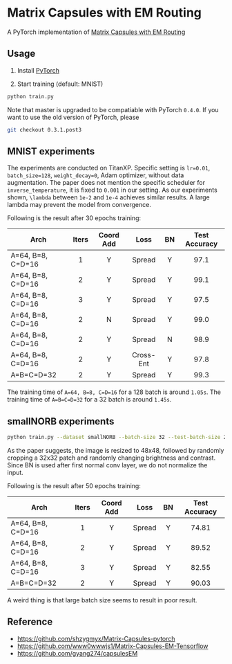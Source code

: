 # Matrix Capsules with EM Routing
A PyTorch implementation of [Matrix Capsules with EM Routing](https://openreview.net/pdf?id=HJWLfGWRb)

## Usage
1. Install [PyTorch](http://pytorch.org/)

2. Start training (default: MNIST)
```bash
python train.py
```

Note that master is upgraded to be compatiable with PyTorch `0.4.0`.
If you want to use the old version of PyTorch, please
```bash
git checkout 0.3.1.post3
```

## MNIST experiments

The experiments are conducted on TitanXP.
Specific setting is `lr=0.01`, `batch_size=128`, `weight_decay=0`, Adam optimizer, without data augmentation.
The paper does not mention the specific scheduler for `inverse_temperature`, it is fixed to `0.001` in our setting.
As our experiments shown, `\lambda` between `1e-2` and `1e-4` achieves similar results. A large lambda may prevent the model from convergence.

Following is the result after 30 epochs training:

| Arch | Iters | Coord Add | Loss | BN | Test Accuracy |
| ---- |:-----:|:---------:|:----:|:--:|:-------------:|
| A=64, B=8, C=D=16 | 1 | Y | Spread    | Y | 97.1 |
| A=64, B=8, C=D=16 | 2 | Y | Spread    | Y | 99.1 |
| A=64, B=8, C=D=16 | 3 | Y | Spread    | Y | 97.5 |
| A=64, B=8, C=D=16 | 2 | N | Spread    | Y | 99.0 |
| A=64, B=8, C=D=16 | 2 | Y | Spread    | N | 98.9 |
| A=64, B=8, C=D=16 | 2 | Y | Cross-Ent | Y | 97.8 |
| A=B=C=D=32        | 2 | Y | Spread    | Y | 99.3 |

The training time of `A=64, B=8, C=D=16` for a 128 batch is around `1.05s`.
The training time of `A=B=C=D=32` for a 32 batch is around `1.45s`.

## smallNORB experiments

```bash
python train.py --dataset smallNORB --batch-size 32 --test-batch-size 256
```

As the paper suggests, the image is resized to 48x48, followed by randomly cropping a 32x32 patch and randomly changing brightness and contrast.
Since BN is used after first normal conv layer, we do not normalize the input.

Following is the result after 50 epochs training:

| Arch | Iters | Coord Add | Loss | BN | Test Accuracy |
| ---- |:-----:|:---------:|:----:|:--:|:-------------:|
| A=64, B=8, C=D=16 | 1 | Y | Spread    | Y | 74.81 |
| A=64, B=8, C=D=16 | 2 | Y | Spread    | Y | 89.52 |
| A=64, B=8, C=D=16 | 3 | Y | Spread    | Y | 82.55 |
| A=B=C=D=32        | 2 | Y | Spread    | Y | 90.03 |

A weird thing is that large batch size seems to result in poor result.

## Reference
- https://github.com/shzygmyx/Matrix-Capsules-pytorch
- https://github.com/www0wwwjs1/Matrix-Capsules-EM-Tensorflow
- https://github.com/gyang274/capsulesEM

